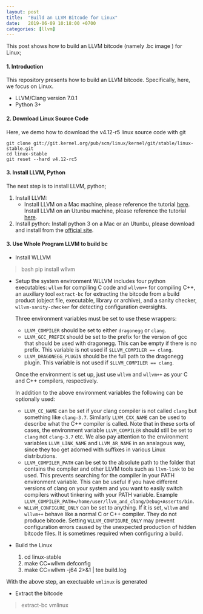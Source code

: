 ```yaml
---
layout: post
title:  "Build an LLVM Bitcode for Linux"
date:   2019-06-09 10:18:00 +0700
categories: [llvm]
---
```


This post shows how to build an LLVM bitcode (namely .bc image ) for Linux;

#### 1. Introduction

This repository presents how to build an LLVM bitcode. Specifically, here, we focus on Linux.

 * LLVM/Clang version 7.0.1
 * Python 3+ 

#### 2. Download Linux Source Code

Here, we demo how to download the v4.12-r5 linux source code with git

```console
git clone git://git.kernel.org/pub/scm/linux/kernel/git/stable/linux-stable.git
cd linux-stable
git reset --hard v4.12-rc5
```

#### 3. Install LLVM, Python

The next step is to install LLVM, python;
 1. Install LLVM:
    * Install LLVM on a Mac machine, please reference the tutorial [here](https://embeddedartistry.com/blog/2017/2/20/installing-clangllvm-on-osx).
    Install LLVM on an Utunbu machine, please reference the tutorial [here](https://linuxhint.com/install-llvm-ubuntu/).
 2. Install python: Install python 3 on a Mac or an Utunbu, please download and install from the [official site](https://www.python.org).

#### 3. Use Whole Program LLVM to build bc
 * Install WLLVM
 >bash pip install wllvm

 * Setup the system environment
    WLLVM includes four python executables: `wllvm` for compiling C code and `wllvm++` for compiling C++, an auxiliary tool `extract-bc` for extracting the bitcode from a build product (object file, executable, library or archive), and a sanity checker, `wllvm-sanity-checker` for detecting configuration oversights.
   
   Three environment variables must be set to use these wrappers:
   
    * `LLVM_COMPILER` should be set to either `dragonegg` or `clang`.
    * `LLVM_GCC_PREFIX` should be set to the prefix for the version of gcc that should
      be used with dragonegg.  This can be empty if there is no prefix.  This variable is
      not used if `$LLVM_COMPILER == clang`.
    * `LLVM_DRAGONEGG_PLUGIN` should be the full path to the dragonegg plugin.  This
      variable is not used if `$LLVM_COMPILER == clang`.
   
   Once the environment is set up, just use `wllvm` and `wllvm++` as your C
   and C++ compilers, respectively.
   
   
   In addition to the above environment variables the following can be optionally used:
   
    * `LLVM_CC_NAME` can be set if your clang compiler is not called `clang` but
       something like `clang-3.7`. Similarly `LLVM_CXX_NAME` can be used to describe
       what the C++ compiler is called. Note that in these sorts of cases, the environment
       variable `LLVM_COMPILER` should still be set to `clang` not `clang-3.7` etc.
       We also pay attention to the environment variables `LLVM_LINK_NAME` and `LLVM_AR_NAME` in an
       analagous way,  since they too get adorned with suffixes in various Linux distributions.
    * `LLVM_COMPILER_PATH` can be set to the absolute path to the folder that
      contains the compiler and other LLVM tools such as `llvm-link` to be used.
      This prevents searching for the compiler in your PATH environment variable.
      This can be useful if you have different versions of clang on your system
      and you want to easily switch compilers without tinkering with your PATH
      variable.
      Example `LLVM_COMPILER_PATH=/home/user/llvm_and_clang/Debug+Asserts/bin`.
   * `WLLVM_CONFIGURE_ONLY` can be set to anything. If it is set, `wllvm`
      and `wllvm++` behave like a normal C or C++ compiler. They do not
      produce bitcode.  Setting `WLLVM_CONFIGURE_ONLY` may prevent
      configuration errors caused by the unexpected production of hidden
      bitcode files. It is sometimes required when configuring a build.

 * Build the Linux
   1. cd linux-stable 
   2. make CC=wllvm defconfig 
   3. make CC=wllvm -j64 2>&1 \| tee build.log

 With the above step, an exectuable `vmlinux` is generated
 * Extract the bitcode
 >extract-bc vmlinux

